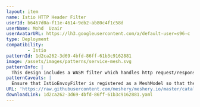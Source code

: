 ```yaml
---
layout: item
name: Istio HTTP Header Filter
userId: b6467d0a-f11e-4614-9eb2-ab80c4f1c58d
userName: Mohd  Uzair
userAvatarURL: https://lh3.googleusercontent.com/a/default-user=s96-c
type: Deployment
compatibility: 
        - Istio
patternId: 1d2ca262-3d69-4bfd-86ff-61b3c9162881
image: /assets/images/patterns/service-mesh.svg
patternInfo: |
  This design includes a WASM filter which handles http request/response headers events and log all headers.
patternCaveats: |
  Ensure that IstioEnvoyFilter is registered as a MeshModel so that the custom configuration can be applied. Make sure to label namespace as 'istio-injection=enabled' in which this design will be deployed.
URL: 'https://raw.githubusercontent.com/meshery/meshery.io/master/catalog/1d2ca262-3d69-4bfd-86ff-61b3c9162881.yaml'
downloadLink: 1d2ca262-3d69-4bfd-86ff-61b3c9162881.yaml
---
```

